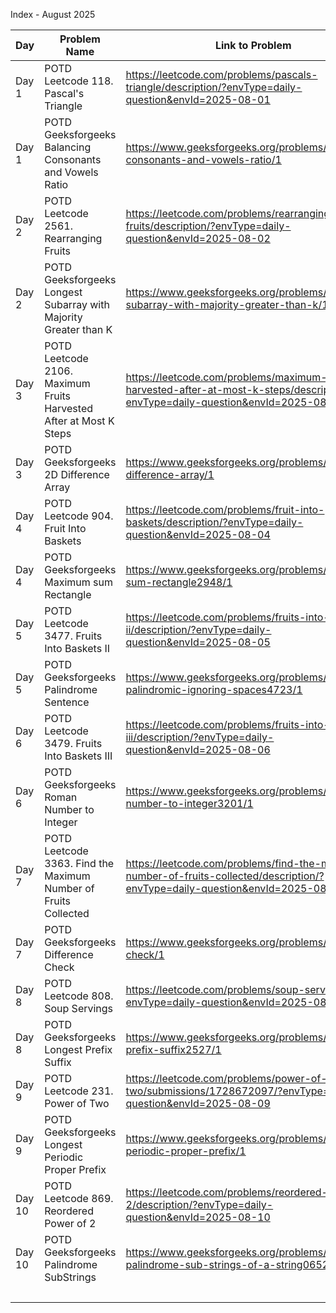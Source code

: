 Index - August 2025

| Day    | Problem Name                                                               | Link to Problem                                                                                                                           | Notes |
| ------ | -------------------------------------------------------------------------- | ----------------------------------------------------------------------------------------------------------------------------------------- | ----- |
| Day 1  | POTD Leetcode 118. Pascal's Triangle                                       | https://leetcode.com/problems/pascals-triangle/description/?envType=daily-question&envId=2025-08-01                                       | -     |
| Day 1  | POTD Geeksforgeeks Balancing Consonants and Vowels Ratio                   | https://www.geeksforgeeks.org/problems/balancing-consonants-and-vowels-ratio/1                                                            | -     |
| Day 2  | POTD Leetcode 2561. Rearranging Fruits                                     | https://leetcode.com/problems/rearranging-fruits/description/?envType=daily-question&envId=2025-08-02                                     | -     |
| Day 2  | POTD Geeksforgeeks Longest Subarray with Majority Greater than K           | https://www.geeksforgeeks.org/problems/longest-subarray-with-majority-greater-than-k/1                                                    | -     |
| Day 3  | POTD Leetcode 2106. Maximum Fruits Harvested After at Most K Steps         | https://leetcode.com/problems/maximum-fruits-harvested-after-at-most-k-steps/description/?envType=daily-question&envId=2025-08-03         | -     |
| Day 3  | POTD Geeksforgeeks 2D Difference Array                                     | https://www.geeksforgeeks.org/problems/2-d-difference-array/1                                                                             | -     |
| Day 4  | POTD Leetcode 904. Fruit Into Baskets                                      | https://leetcode.com/problems/fruit-into-baskets/description/?envType=daily-question&envId=2025-08-04                                     | -     |
| Day 4  | POTD Geeksforgeeks Maximum sum Rectangle                                   | https://www.geeksforgeeks.org/problems/maximum-sum-rectangle2948/1                                                                        | -     |
| Day 5  | POTD Leetcode 3477. Fruits Into Baskets II                                 | https://leetcode.com/problems/fruits-into-baskets-ii/description/?envType=daily-question&envId=2025-08-05                                 | -     |
| Day 5  | POTD Geeksforgeeks Palindrome Sentence                                     | https://www.geeksforgeeks.org/problems/string-palindromic-ignoring-spaces4723/1                                                           | -     |
| Day 6  | POTD Leetcode 3479. Fruits Into Baskets III                                | https://leetcode.com/problems/fruits-into-baskets-iii/description/?envType=daily-question&envId=2025-08-06                                | -     |
| Day 6  | POTD Geeksforgeeks Roman Number to Integer                                 | https://www.geeksforgeeks.org/problems/roman-number-to-integer3201/1                                                                      | -     |
| Day 7  | POTD Leetcode 3363. Find the Maximum Number of Fruits Collected            | https://leetcode.com/problems/find-the-maximum-number-of-fruits-collected/description/?envType=daily-question&envId=2025-08-07            | -     |
| Day 7  | POTD Geeksforgeeks Difference Check                                        | https://www.geeksforgeeks.org/problems/difference-check/1                                                                                 | -     |
| Day 8  | POTD Leetcode 808. Soup Servings                                           | https://leetcode.com/problems/soup-servings/?envType=daily-question&envId=2025-08-08                                                      | -     |
| Day 8  | POTD Geeksforgeeks Longest Prefix Suffix                                   | https://www.geeksforgeeks.org/problems/longest-prefix-suffix2527/1                                                                        | -     |
| Day 9  | POTD Leetcode 231. Power of Two                                            | https://leetcode.com/problems/power-of-two/submissions/1728672097/?envType=daily-question&envId=2025-08-09                                | -     |
| Day 9  | POTD Geeksforgeeks Longest Periodic Proper Prefix                          | https://www.geeksforgeeks.org/problems/longest-periodic-proper-prefix/1                                                                   | -     |
| Day 10 | POTD Leetcode 869. Reordered Power of 2                                    | https://leetcode.com/problems/reordered-power-of-2/description/?envType=daily-question&envId=2025-08-10                                   | -     |
| Day 10 | POTD Geeksforgeeks Palindrome SubStrings                                   | https://www.geeksforgeeks.org/problems/count-palindrome-sub-strings-of-a-string0652/1                                                     | -     |
|        |                                                                            |                                                                                                                                           | -     |
